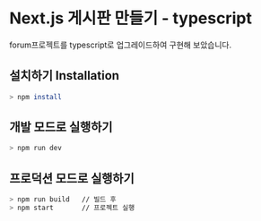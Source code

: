 # Next.js 게시판 만들기 - typescript 
forum프로젝트를 typescript로 업그레이드하여 구현해 보았습니다. 

## 설치하기 Installation

```bash
> npm install
```

## 개발 모드로 실행하기

```bash
> npm run dev
```

## 프로덕션 모드로 실행하기

```bash
> npm run build   // 빌드 후 
> npm start       // 프로젝트 실행
```
